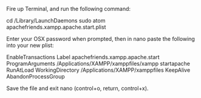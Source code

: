 Fire up Terminal, and run the following command:

cd /Library/LaunchDaemons
sudo atom apachefriends.xampp.apache.start.plist


Enter your OSX password when prompted, then in nano paste the following into your new plist:

<?xml version="1.0" encoding="UTF-8"?>
<!DOCTYPE plist PUBLIC "-//Apple//DTD PLIST 1.0//EN" "http://www.apple.com/DTDs/PropertyList-1.0.dtd">
<plist version="1.0">
<dict>
<key>EnableTransactions</key>
<true/>
<key>Label</key>
<string>apachefriends.xampp.apache.start</string>
<key>ProgramArguments</key>
<array>
<string>/Applications/XAMPP/xamppfiles/xampp</string>
<string>startapache</string>
</array>
<key>RunAtLoad</key>
<true/>
<key>WorkingDirectory</key>
<string>/Applications/XAMPP/xamppfiles</string>
<key>KeepAlive</key>
<false/>
<key>AbandonProcessGroup</key>
<true/>
</dict>
</plist>

Save the file and exit nano (control+o, return, control+x).
